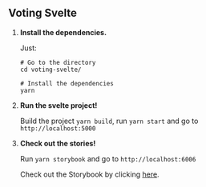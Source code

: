## Voting Svelte

1.  **Install the dependencies.**

    Just:

    ```shell
    # Go to the directory
    cd voting-svelte/

    # Install the dependencies
    yarn
    ```

2.  **Run the svelte project!**

    Build the project `yarn build`, run `yarn start` and go to `http://localhost:5000`

3.  **Check out the stories!**

    Run `yarn storybook` and go to `http://localhost:6006`
    
    Check out the Storybook by clicking [here](https://60f3a3e1714a7300396a5e72-huubfgqmrc.chromatic.com).
